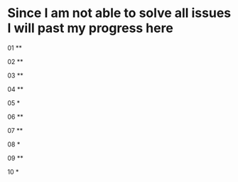 # Since I am not able to solve all issues I will past my progress here

01 **

02 **

03 **

04 **

05 *

06 **

07 **

08 *

09 **

10 *

